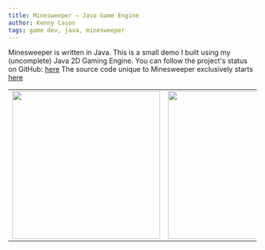 ```yaml
---
title: Minesweeper – Java Game Engine
author: Kenny Cason
tags: game dev, java, minesweeper
---
```


Minesweeper is written in Java.
This is a small demo I built using my (uncomplete) Java 2D Gaming Engine.
You can follow the project's status on GitHub: <a href="https://github.com/kennycason/java_games/" target="_blank">here</a>
The source code unique to Minesweeper exclusively starts <a href="https://github.com/kennycason/java_games/tree/master/src/game/minesweeper/" target="_blank">here</a>

<table>
    <tr>
        <td>
            <img src="https://raw.github.com/kennycason/java_games/master/doc/screenshots/minesweeper_winning.jpg" width="300px"/>
        </td>
        <td>
            <img src="https://raw.github.com/kennycason/java_games/master/doc/screenshots/minesweeper1.png" width="300px"/>
        </td>
    </tr>
</table>
